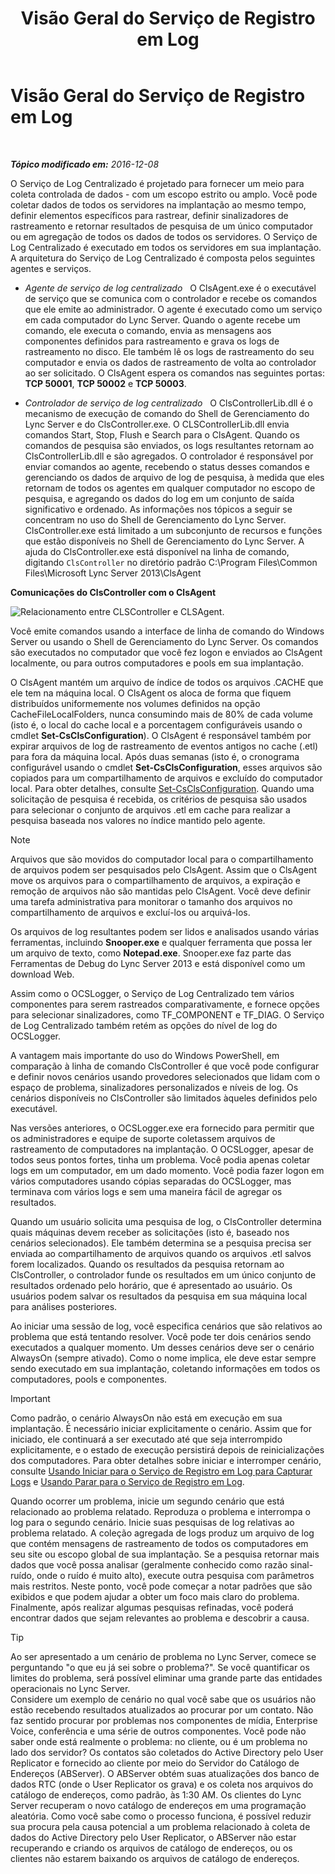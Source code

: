 ﻿---
title: Visão Geral do Serviço de Registro em Log
TOCTitle: Visão Geral do Serviço de Registro em Log
ms:assetid: 975718a0-f3e3-404d-9453-6224e73bfdd0
ms:mtpsurl: https://technet.microsoft.com/pt-br/library/JJ688145(v=OCS.15)
ms:contentKeyID: 49886324
ms.date: 12/10/2016
mtps_version: v=OCS.15
ms.translationtype: HT
---

# Visão Geral do Serviço de Registro em Log

 

_**Tópico modificado em:** 2016-12-08_

O Serviço de Log Centralizado é projetado para fornecer um meio para coleta controlada de dados - com um escopo estrito ou amplo. Você pode coletar dados de todos os servidores na implantação ao mesmo tempo, definir elementos específicos para rastrear, definir sinalizadores de rastreamento e retornar resultados de pesquisa de um único computador ou em agregação de todos os dados de todos os servidores. O Serviço de Log Centralizado é executado em todos os servidores em sua implantação. A arquitetura do Serviço de Log Centralizado é composta pelos seguintes agentes e serviços.

  - *Agente de serviço de log centralizado*   O ClsAgent.exe é o executável de serviço que se comunica com o controlador e recebe os comandos que ele emite ao administrador. O agente é executado como um serviço em cada computador do Lync Server. Quando o agente recebe um comando, ele executa o comando, envia as mensagens aos componentes definidos para rastreamento e grava os logs de rastreamento no disco. Ele também lê os logs de rastreamento do seu computador e envia os dados de rastreamento de volta ao controlador ao ser solicitado. O ClsAgent espera os comandos nas seguintes portas: **TCP 50001**, **TCP 50002** e **TCP 50003**.

  - *Controlador de serviço de log centralizado*   O ClsControllerLib.dll é o mecanismo de execução de comando do Shell de Gerenciamento do Lync Server e do ClsController.exe. O CLSControllerLib.dll envia comandos Start, Stop, Flush e Search para o ClsAgent. Quando os comandos de pesquisa são enviados, os logs resultantes retornam ao ClsControllerLib.dll e são agregados. O controlador é responsável por enviar comandos ao agente, recebendo o status desses comandos e gerenciando os dados de arquivo de log de pesquisa, à medida que eles retornam de todos os agentes em qualquer computador no escopo de pesquisa, e agregando os dados do log em um conjunto de saída significativo e ordenado. As informações nos tópicos a seguir se concentram no uso do Shell de Gerenciamento do Lync Server. ClsController.exe está limitado a um subconjunto de recursos e funções que estão disponíveis no Shell de Gerenciamento do Lync Server. A ajuda do ClsController.exe está disponível na linha de comando, digitando `ClsController` no diretório padrão C:\\Program Files\\Common Files\\Microsoft Lync Server 2013\\ClsAgent

**Comunicações do ClsController com o ClsAgent**

![Relacionamento entre CLSController e CLSAgent.](images/JJ688145.68c90811-5cf9-4a84-95b7-ea9ffc61eac4(OCS.15).jpg "Relacionamento entre CLSController e CLSAgent.")

Você emite comandos usando a interface de linha de comando do Windows Server ou usando o Shell de Gerenciamento do Lync Server. Os comandos são executados no computador que você fez logon e enviados ao ClsAgent localmente, ou para outros computadores e pools em sua implantação.

O ClsAgent mantém um arquivo de índice de todos os arquivos .CACHE que ele tem na máquina local. O ClsAgent os aloca de forma que fiquem distribuídos uniformemente nos volumes definidos na opção CacheFileLocalFolders, nunca consumindo mais de 80% de cada volume (isto é, o local do cache local e a porcentagem configuráveis usando o cmdlet **Set-CsClsConfiguration**). O ClsAgent é responsável também por expirar arquivos de log de rastreamento de eventos antigos no cache (.etl) para fora da máquina local. Após duas semanas (isto é, o cronograma configurável usando o cmdlet **Set-CsClsConfiguration**, esses arquivos são copiados para um compartilhamento de arquivos e excluído do computador local. Para obter detalhes, consulte [Set-CsClsConfiguration](https://docs.microsoft.com/en-us/powershell/module/skype/Set-CsClsConfiguration). Quando uma solicitação de pesquisa é recebida, os critérios de pesquisa são usados para selecionar o conjunto de arquivos .etl em cache para realizar a pesquisa baseada nos valores no índice mantido pelo agente.

> [!note]  
> Arquivos que são movidos do computador local para o compartilhamento de arquivos podem ser pesquisados pelo ClsAgent. Assim que o ClsAgent move os arquivos para o compartilhamento de arquivos, a expiração e remoção de arquivos não são mantidas pelo ClsAgent. Você deve definir uma tarefa administrativa para monitorar o tamanho dos arquivos no compartilhamento de arquivos e excluí-los ou arquivá-los.

Os arquivos de log resultantes podem ser lidos e analisados usando várias ferramentas, incluindo **Snooper.exe** e qualquer ferramenta que possa ler um arquivo de texto, como **Notepad.exe**. Snooper.exe faz parte das Ferramentas de Debug do Lync Server 2013 e está disponível como um download Web.

Assim como o OCSLogger, o Serviço de Log Centralizado tem vários componentes para serem rastreados comparativamente, e fornece opções para selecionar sinalizadores, como TF\_COMPONENT e TF\_DIAG. O Serviço de Log Centralizado também retém as opções do nível de log do OCSLogger.

A vantagem mais importante do uso do Windows PowerShell, em comparação à linha de comando ClsController é que você pode configurar e definir novos cenários usando provedores selecionados que lidam com o espaço de problema, sinalizadores personalizados e níveis de log. Os cenários disponíveis no ClsController são limitados àqueles definidos pelo executável.

Nas versões anteriores, o OCSLogger.exe era fornecido para permitir que os administradores e equipe de suporte coletassem arquivos de rastreamento de computadores na implantação. O OCSLogger, apesar de todos seus pontos fortes, tinha um problema. Você podia apenas coletar logs em um computador, em um dado momento. Você podia fazer logon em vários computadores usando cópias separadas do OCSLogger, mas terminava com vários logs e sem uma maneira fácil de agregar os resultados.

Quando um usuário solicita uma pesquisa de log, o ClsController determina quais máquinas devem receber as solicitações (isto é, baseado nos cenários selecionados). Ele também determina se a pesquisa precisa ser enviada ao compartilhamento de arquivos quando os arquivos .etl salvos forem localizados. Quando os resultados da pesquisa retornam ao ClsController, o controlador funde os resultados em um único conjunto de resultados ordenado pelo horário, que é apresentado ao usuário. Os usuários podem salvar os resultados da pesquisa em sua máquina local para análises posteriores.

Ao iniciar uma sessão de log, você especifica cenários que são relativos ao problema que está tentando resolver. Você pode ter dois cenários sendo executados a qualquer momento. Um desses cenários deve ser o cenário AlwaysOn (sempre ativado). Como o nome implica, ele deve estar sempre sendo executado em sua implantação, coletando informações em todos os computadores, pools e componentes.

> [!important]  
> Como padrão, o cenário AlwaysOn não está em execução em sua implantação. É necessário iniciar explicitamente o cenário. Assim que for iniciado, ele continuará a ser executado até que seja interrompido explicitamente, e o estado de execução persistirá depois de reinicializações dos computadores. Para obter detalhes sobre iniciar e interromper cenário, consulte <a href="lync-server-2013-using-start-for-the-centralized-logging-service-to-capture-logs.md">Usando Iniciar para o Serviço de Registro em Log para Capturar Logs</a> e <a href="lync-server-2013-using-stop-for-the-centralized-logging-service.md">Usando Parar para o Serviço de Registro em Log</a>.

Quando ocorrer um problema, inicie um segundo cenário que está relacionado ao problema relatado. Reproduza o problema e interrompa o log para o segundo cenário. Inicie suas pesquisas de log relativas ao problema relatado. A coleção agregada de logs produz um arquivo de log que contém mensagens de rastreamento de todos os computadores em seu site ou escopo global de sua implantação. Se a pesquisa retornar mais dados que você possa analisar (geralmente conhecido como razão sinal-ruído, onde o ruído é muito alto), execute outra pesquisa com parâmetros mais restritos. Neste ponto, você pode começar a notar padrões que são exibidos e que podem ajudar a obter um foco mais claro do problema. Finalmente, após realizar algumas pesquisas refinadas, você poderá encontrar dados que sejam relevantes ao problema e descobrir a causa.


> [!TIP]
> Ao ser apresentado a um cenário de problema no Lync Server, comece se perguntando "o que eu já sei sobre o problema?". Se você quantificar os limites do problema, será possível eliminar uma grande parte das entidades operacionais no Lync Server.<BR>Considere um exemplo de cenário no qual você sabe que os usuários não estão recebendo resultados atualizados ao procurar por um contato. Não faz sentido procurar por problemas nos componentes de mídia, Enterprise Voice, conferência e uma série de outros componentes. Você pode não saber onde está realmente o problema: no cliente, ou é um problema no lado dos servidor? Os contatos são coletados do Active Directory pelo User Replicator e fornecido ao cliente por meio do Servidor do Catálogo de Endereços (ABServer). O ABServer obtém suas atualizações dos banco de dados RTC (onde o User Replicator os grava) e os coleta nos arquivos do catálogo de endereços, como padrão, às 1:30 AM. Os clientes do Lync Server recuperam o novo catálogo de endereços em uma programação aleatória. Como você sabe como o processo funciona, é possível reduzir sua procura pela causa potencial a um problema relacionado à coleta de dados do Active Directory pelo User Replicator, o ABServer não estar recuperando e criando os arquivos de catálogo de endereços, ou os clientes não estarem baixando os arquivos de catálogo de endereços.


